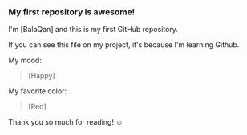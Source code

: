 ### My first repository is awesome!

I'm [BalaQan] and this is my first GitHub repository.

If you can see this file on my project, it's because I'm learning Github.

My mood:

> [Happy]

My favorite color:

> [Red]

Thank you so much for reading! ☺
